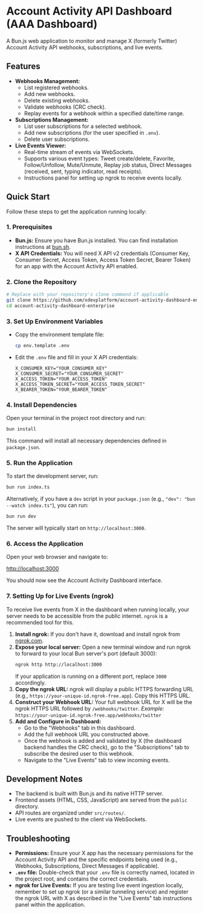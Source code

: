 # Account Activity API Dashboard (AAA Dashboard)

A Bun.js web application to monitor and manage X (formerly Twitter) Account Activity API webhooks, subscriptions, and live events.

## Features

*   **Webhooks Management:**
    *   List registered webhooks.
    *   Add new webhooks.
    *   Delete existing webhooks.
    *   Validate webhooks (CRC check).
    *   Replay events for a webhook within a specified date/time range.
*   **Subscriptions Management:**
    *   List user subscriptions for a selected webhook.
    *   Add new subscriptions (for the user specified in `.env`).
    *   Delete user subscriptions.
*   **Live Events Viewer:**
    *   Real-time stream of events via WebSockets.
    *   Supports various event types: Tweet create/delete, Favorite, Follow/Unfollow, Mute/Unmute, Replay job status, Direct Messages (received, sent, typing indicator, read receipts).
    *   Instructions panel for setting up ngrok to receive events locally.

## Quick Start

Follow these steps to get the application running locally:

### 1. Prerequisites

*   **Bun.js:** Ensure you have Bun.js installed. You can find installation instructions at [bun.sh](https://bun.sh).
*   **X API Credentials:** You will need X API v2 credentials (Consumer Key, Consumer Secret, Access Token, Access Token Secret, Bearer Token) for an app with the Account Activity API enabled.

### 2. Clone the Repository

```bash
# Replace with your repository's clone command if applicable
git clone https://github.com/xdevplatform/account-activity-dashboard-enterprise.git
cd account-activity-dashboard-enterprise
```

### 3. Set Up Environment Variables

*   Copy the environment template file:
    ```bash
    cp env.template .env
    ```
*   Edit the `.env` file and fill in your X API credentials:
    ```
    X_CONSUMER_KEY="YOUR_CONSUMER_KEY"
    X_CONSUMER_SECRET="YOUR_CONSUMER_SECRET"
    X_ACCESS_TOKEN="YOUR_ACCESS_TOKEN"
    X_ACCESS_TOKEN_SECRET="YOUR_ACCESS_TOKEN_SECRET"
    X_BEARER_TOKEN="YOUR_BEARER_TOKEN"
    ```

### 4. Install Dependencies

Open your terminal in the project root directory and run:

```bash
bun install
```

This command will install all necessary dependencies defined in `package.json`.

### 5. Run the Application

To start the development server, run:

```bash
bun run index.ts
```

Alternatively, if you have a `dev` script in your `package.json` (e.g., `"dev": "bun --watch index.ts"`), you can run:

```bash
bun run dev
```

The server will typically start on `http://localhost:3000`.

### 6. Access the Application

Open your web browser and navigate to:

[http://localhost:3000](http://localhost:3000)

You should now see the Account Activity Dashboard interface.

### 7. Setting Up for Live Events (ngrok)

To receive live events from X in the dashboard when running locally, your server needs to be accessible from the public internet. `ngrok` is a recommended tool for this.

1.  **Install ngrok:** If you don't have it, download and install ngrok from [ngrok.com](https://ngrok.com).
2.  **Expose your local server:** Open a new terminal window and run ngrok to forward to your local Bun server's port (default 3000):
    ```bash
    ngrok http http://localhost:3000
    ```
    If your application is running on a different port, replace `3000` accordingly.
3.  **Copy the ngrok URL:** ngrok will display a public HTTPS forwarding URL (e.g., `https://your-unique-id.ngrok-free.app`). Copy this HTTPS URL.
4.  **Construct your Webhook URL:** Your full webhook URL for X will be the ngrok HTTPS URL followed by `/webhooks/twitter`.
    *Example:* `https://your-unique-id.ngrok-free.app/webhooks/twitter`
5.  **Add and Configure in Dashboard:**
    *   Go to the "Webhooks" tab in this dashboard.
    *   Add the full webhook URL you constructed above.
    *   Once the webhook is added and validated by X (the dashboard backend handles the CRC check), go to the "Subscriptions" tab to subscribe the desired user to this webhook.
    *   Navigate to the "Live Events" tab to view incoming events.

## Development Notes

*   The backend is built with Bun.js and its native HTTP server.
*   Frontend assets (HTML, CSS, JavaScript) are served from the `public` directory.
*   API routes are organized under `src/routes/`.
*   Live events are pushed to the client via WebSockets.

## Troubleshooting

*   **Permissions:** Ensure your X app has the necessary permissions for the Account Activity API and the specific endpoints being used (e.g., Webhooks, Subscriptions, Direct Messages if applicable).
*   **`.env` file:** Double-check that your `.env` file is correctly named, located in the project root, and contains the correct credentials.
*   **ngrok for Live Events:** If you are testing live event ingestion locally, remember to set up ngrok (or a similar tunneling service) and register the ngrok URL with X as described in the "Live Events" tab instructions panel within the application.
